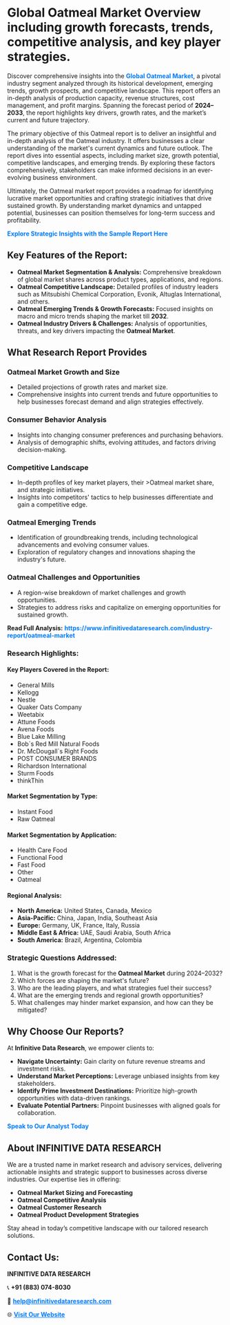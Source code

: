 <h1>Global Oatmeal Market Overview including growth forecasts, trends, competitive analysis, and key player strategies.</h1>
<p>
Discover comprehensive insights into the 
<a href="https://www.infinitivedataresearch.com/industry-report/oatmeal-market" rel="dofollow" style="color: #007BFF; text-decoration: none;"><strong>Global Oatmeal Market</strong></a>, a pivotal industry segment analyzed through its historical development, emerging trends, growth prospects, and competitive landscape. This report offers an in-depth analysis of production capacity, revenue structures, cost management, and profit margins. Spanning the forecast period of <strong>2024–2033</strong>, the report highlights key drivers, growth rates, and the market’s current and future trajectory.
</p>
<p>
The primary objective of this Oatmeal report is to deliver an insightful and in-depth analysis of the Oatmeal industry. It offers businesses a clear understanding of the market's current dynamics and future outlook. The report dives into essential aspects, including market size, growth potential, competitive landscapes, and emerging trends. By exploring these factors comprehensively, stakeholders can make informed decisions in an ever-evolving business environment.
</p>
<p>
Ultimately, the Oatmeal market report provides a roadmap for identifying lucrative market opportunities and crafting strategic initiatives that drive sustained growth. By understanding market dynamics and untapped potential, businesses can position themselves for long-term success and profitability.
</p>
<p>
<a href="https://www.infinitivedataresearch.com/request-sample/reportId=103417" style="color: #007BFF; text-decoration: none;"><strong>Explore Strategic Insights with the Sample Report Here</strong></a>
</p>

<h2>Key Features of the Report:</h2>
<ul>
<li><strong>Oatmeal Market Segmentation & Analysis:</strong> Comprehensive breakdown of global market shares across product types, applications, and regions.</li>
<li><strong>Oatmeal Competitive Landscape:</strong> Detailed profiles of industry leaders such as Mitsubishi Chemical Corporation, Evonik, Altuglas International, and others.</li>
<li><strong>Oatmeal Emerging Trends & Growth Forecasts:</strong> Focused insights on macro and micro trends shaping the market till <strong>2032</strong>.</li>
<li><strong>Oatmeal Industry Drivers & Challenges:</strong> Analysis of opportunities, threats, and key drivers impacting the <strong>Oatmeal Market</strong>.</li>
</ul>

<h2>What Research Report Provides</h2>
<h3>Oatmeal Market Growth and Size</h3>
<ul>
<li>Detailed projections of growth rates and market size.</li>
<li>Comprehensive insights into current trends and future opportunities to help businesses forecast demand and align strategies effectively.</li>
</ul>

<h3>Consumer Behavior Analysis</h3>
<ul>
<li>Insights into changing consumer preferences and purchasing behaviors.</li>
<li>Analysis of demographic shifts, evolving attitudes, and factors driving decision-making.</li>
</ul>

<h3>Competitive Landscape</h3>
<ul>
<li>In-depth profiles of key market players, their >Oatmeal market share, and strategic initiatives.</li>
<li>Insights into competitors' tactics to help businesses differentiate and gain a competitive edge.</li>
</ul>

<h3>Oatmeal Emerging Trends</h3>
<ul>
<li>Identification of groundbreaking trends, including technological advancements and evolving consumer values.</li>
<li>Exploration of regulatory changes and innovations shaping the industry's future.</li>
</ul>

<h3>Oatmeal Challenges and Opportunities</h3>
<ul>
<li>A region-wise breakdown of market challenges and growth opportunities.</li>
<li>Strategies to address risks and capitalize on emerging opportunities for sustained growth.</li>
</ul>
<p><strong>Read Full Analysis:</strong> <a href="https://www.infinitivedataresearch.com/industry-report/oatmeal-market" rel="dofollow" style="color: #007BFF; text-decoration: none;"><strong>https://www.infinitivedataresearch.com/industry-report/oatmeal-market</strong></a></p>
<h3>Research Highlights:</h3>
<h4>Key Players Covered in the Report:</h4>
<ul><li>General Mills</li><li>Kellogg</li><li>Nestle</li><li>Quaker Oats Company</li><li>Weetabix</li><li>Attune Foods</li><li>Avena Foods</li><li>Blue Lake Milling</li><li>Bob`s Red Mill Natural Foods</li><li>Dr. McDougall`s Right Foods</li><li>POST CONSUMER BRANDS</li><li>Richardson International</li><li>Sturm Foods</li><li>thinkThin</li></ul>
<h4>Market Segmentation by Type:</h4>
<ul><li>Instant Food</li><li>Raw Oatmeal</li></ul>
<h4>Market Segmentation by Application:</h4>
<ul><li>Health Care Food</li><li>Functional Food</li><li>Fast Food</li><li>Other</li><li>Oatmeal</li></ul>

<h4>Regional Analysis:</h4>
<ul>
<li><strong>North America:</strong> United States, Canada, Mexico</li>
<li><strong>Asia-Pacific:</strong> China, Japan, India, Southeast Asia</li>
<li><strong>Europe:</strong> Germany, UK, France, Italy, Russia</li>
<li><strong>Middle East & Africa:</strong> UAE, Saudi Arabia, South Africa</li>
<li><strong>South America:</strong> Brazil, Argentina, Colombia</li>
</ul>

<h3>Strategic Questions Addressed:</h3>
<ol>
<li>What is the growth forecast for the <strong>Oatmeal Market</strong> during 2024–2032?</li>
<li>Which forces are shaping the market's future?</li>
<li>Who are the leading players, and what strategies fuel their success?</li>
<li>What are the emerging trends and regional growth opportunities?</li>
<li>What challenges may hinder market expansion, and how can they be mitigated?</li>
</ol>

<h2>Why Choose Our Reports?</h2>
<p>At <strong>Infinitive Data Research</strong>, we empower clients to:</p>
<ul>
<li><strong>Navigate Uncertainty:</strong> Gain clarity on future revenue streams and investment risks.</li>
<li><strong>Understand Market Perceptions:</strong> Leverage unbiased insights from key stakeholders.</li>
<li><strong>Identify Prime Investment Destinations:</strong> Prioritize high-growth opportunities with data-driven rankings.</li>
<li><strong>Evaluate Potential Partners:</strong> Pinpoint businesses with aligned goals for collaboration.</li>
</ul>
<p><a href="https://www.infinitivedataresearch.com/industry-report/oatmeal-market" rel="dofollow" style="color: #007BFF; text-decoration: none;"><strong>Speak to Our Analyst Today</strong></a></p>

<h2>About INFINITIVE DATA RESEARCH</h2>
<p>We are a trusted name in market research and advisory services, delivering actionable insights and strategic support to businesses across diverse industries. Our expertise lies in offering:</p>
<ul>
<li><strong>Oatmeal Market Sizing and Forecasting</strong></li>
<li><strong>Oatmeal Competitive Analysis</strong></li>
<li><strong>Oatmeal Customer Research</strong></li>
<li><strong>Oatmeal Product Development Strategies</strong></li>
</ul>
<p>Stay ahead in today’s competitive landscape with our tailored research solutions.</p>

<h2>Contact Us:</h2>
<p><strong>INFINITIVE DATA RESEARCH</strong></p>
<p>📞 <strong>+91 (883) 074-8030</strong></p>
<p>📧 <strong><a href="mailto:help@infinitivedataresearch.com" style="color: #007BFF;">help@infinitivedataresearch.com</a></strong></p>
<p>🌐 <strong><a href="https://www.infinitivedataresearch.com" rel="dofollow" style="color: #007BFF;">Visit Our Website</a></strong></p>